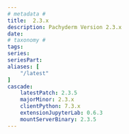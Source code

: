```yaml
---
# metadata # 
title:  2.3.x
description: Pachyderm Version 2.3.x 
date: 
# taxonomy #
tags:
series:
seriesPart:
aliases: [
    "/latest"
]
cascade:
    latestPatch: 2.3.5
    majorMinor: 2.3.x
    clientPython: 7.3.x
    extensionJupyterLab: 0.6.3
    mountServerBinary: 2.3.5
---
```

